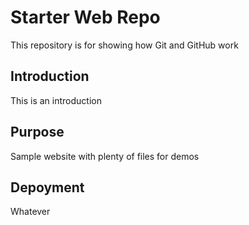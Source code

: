 # Starter Web Repo

This repository is for showing how Git and GitHub work

## Introduction

This is an introduction

## Purpose

Sample website with plenty of files for demos

## Depoyment

Whatever